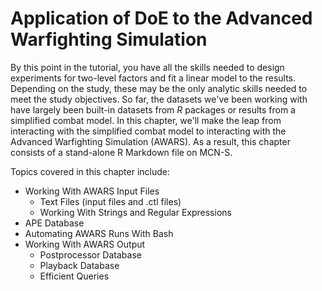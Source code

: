 # Application of DoE to the Advanced Warfighting Simulation



By this point in the tutorial, you have all the skills needed to design experiments for two-level factors and fit a linear model to the results. Depending on the study, these may be the only analytic skills needed to meet the study objectives. So far, the datasets we've been working with have largely been built-in datasets from *R* packages or results from a simplified combat model. In this chapter, we'll make the leap from interacting with the simplified combat model to interacting with the Advanced Warfighting Simulation (AWARS). As a result, this chapter consists of a stand-alone R Markdown file on MCN-S. 

Topics covered in this chapter include:

* Working With AWARS Input Files
    + Text Files (input files and .ctl files)
    + Working With Strings and Regular Expressions
* APE Database
* Automating AWARS Runs With Bash
* Working With AWARS Output
  + Postprocessor Database
  + Playback Database
  + Efficient Queries
